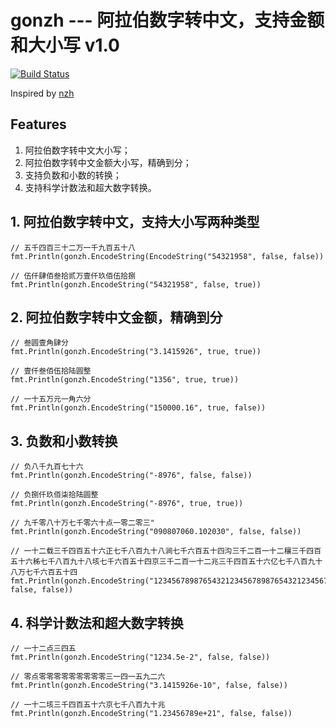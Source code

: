 gonzh --- 阿拉伯数字转中文，支持金额和大小写 v1.0
========================

[![Build Status](https://travis-ci.org/leesper/gonzh.svg?branch=master)](https://travis-ci.org/leesper/gonzh)

Inspired by [nzh](https://github.com/cnwhy/nzh)

## Features
1. 阿拉伯数字转中文大小写；
2. 阿拉伯数字转中文金额大小写，精确到分；
3. 支持负数和小数的转换；
4. 支持科学计数法和超大数字转换。

## 1. 阿拉伯数字转中文，支持大小写两种类型

```
// 五千四百三十二万一千九百五十八
fmt.Println(gonzh.EncodeString(EncodeString("54321958", false, false))

// 伍仟肆佰叁拾贰万壹仟玖佰伍拾捌
fmt.Println(gonzh.EncodeString("54321958", false, true))
```

## 2. 阿拉伯数字转中文金额，精确到分

```
// 叁圆壹角肆分
fmt.Println(gonzh.EncodeString("3.1415926", true, true))

// 壹仟叁佰伍拾陆圆整
fmt.Println(gonzh.EncodeString("1356", true, true))

// 一十五万元一角六分
fmt.Println(gonzh.EncodeString("150000.16", true, false))
```

## 3. 负数和小数转换

```
// 负八千九百七十六
fmt.Println(gonzh.EncodeString("-8976", false, false))

// 负捌仟玖佰柒拾陆圆整
fmt.Println(gonzh.EncodeString("-8976", true, true))

// 九千零八十万七千零六十点一零二零三"
fmt.Println(gonzh.EncodeString("090807060.102030", false, false))

// 一十二载三千四百五十六正七千八百九十八涧七千六百五十四沟三千二百一十二穰三千四百五十六秭七千八百九十八垓七千六百五十四京三千二百一十二兆三千四百五十六亿七千八百九十八万七千六百五十四
fmt.Println(gonzh.EncodeString("1234567898765432123456789876543212345678987654", false, false))
```

## 4. 科学计数法和超大数字转换

```
// 一十二点三四五
fmt.Println(gonzh.EncodeString("1234.5e-2", false, false))

// 零点零零零零零零零零零三一四一五九二六
fmt.Println(gonzh.EncodeString("3.1415926e-10", false, false))

// 一十二垓三千四百五十六京七千八百九十兆
fmt.Println(gonzh.EncodeString("1.23456789e+21", false, false))
```
